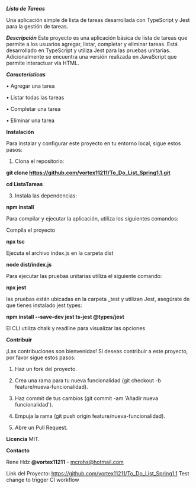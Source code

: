 ***Lista de Tareas***

Una aplicación simple de lista de tareas desarrollada con TypeScript y Jest para la gestión de tareas.

***Descripción***
Este proyecto es una aplicación básica de lista de tareas que permite a los usuarios agregar, listar, completar y eliminar tareas. Está desarrollado en TypeScript y utiliza Jest para las pruebas unitarias.
Adicionalmente se encuentra una versión realizada en JavaScript que permite interactuar vía HTML.

***Características***

•	Agregar una tarea

•	Listar todas las tareas

•	Completar una tarea

•	Eliminar una tarea

**Instalación**

Para instalar y configurar este proyecto en tu entorno local, sigue estos pasos:

1.	Clona el repositorio:
   
**git clone https://github.com/vortex11211/To_Do_List_Spring1.1.git**

**cd ListaTareas**

3.	Instala las dependencias:

  **npm install**
  
Para compilar y ejecutar la aplicación, utiliza los siguientes comandos:

Compila el proyecto

**npx tsc**

Ejecuta el archivo index.js en la carpeta dist

**node dist/index.js**

Para ejecutar las pruebas unitarias utiliza el siguiente comando:

**npx jest**

las pruebas están ubicadas en la carpeta _test y utilizan Jest,
asegúrate de que tienes instalado jest types: 

**npm install --save-dev jest ts-jest @types/jest**

El CLI utiliza chalk y readline para visualizar las opciones 


**Contribuir**

¡Las contribuciones son bienvenidas! Si deseas contribuir a este proyecto, por favor sigue estos pasos:

1.	Haz un fork del proyecto.
   
2.	Crea una rama para tu nueva funcionalidad (git checkout -b feature/nueva-funcionalidad).
   
3.	Haz commit de tus cambios (git commit -am 'Añadir nueva funcionalidad').
   
4.	Empuja la rama (git push origin feature/nueva-funcionalidad).
   
5.	Abre un Pull Request.

    
**Licencia**
MIT. 

**Contacto**

Rene Hdz **@vortex11211** - mcrohs@hotmail.com

Link del Proyecto: https://github.com/vortex11211/To_Do_List_Spring1.1
T e s t   c h a n g e   t o   t r i g g e r   C I   w o r k f l o w  
 